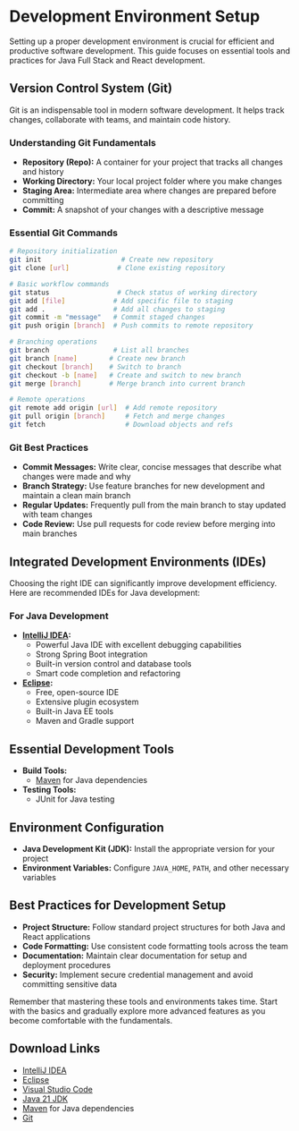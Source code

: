 # Development Environment Setup

Setting up a proper development environment is crucial for efficient and productive software development. This guide focuses on essential tools and practices for Java Full Stack and React development.

## Version Control System (Git)

Git is an indispensable tool in modern software development. It helps track changes, collaborate with teams, and maintain code history.

### Understanding Git Fundamentals

- **Repository (Repo):** A container for your project that tracks all changes and history
- **Working Directory:** Your local project folder where you make changes
- **Staging Area:** Intermediate area where changes are prepared before committing
- **Commit:** A snapshot of your changes with a descriptive message

### Essential Git Commands

```bash
# Repository initialization
git init                    # Create new repository
git clone [url]            # Clone existing repository

# Basic workflow commands
git status                 # Check status of working directory
git add [file]            # Add specific file to staging
git add .                 # Add all changes to staging
git commit -m "message"   # Commit staged changes
git push origin [branch]  # Push commits to remote repository

# Branching operations
git branch                # List all branches
git branch [name]        # Create new branch
git checkout [branch]    # Switch to branch
git checkout -b [name]   # Create and switch to new branch
git merge [branch]       # Merge branch into current branch

# Remote operations
git remote add origin [url]  # Add remote repository
git pull origin [branch]     # Fetch and merge changes
git fetch                    # Download objects and refs
```

### Git Best Practices

- **Commit Messages:** Write clear, concise messages that describe what changes were made and why
- **Branch Strategy:** Use feature branches for new development and maintain a clean main branch
- **Regular Updates:** Frequently pull from the main branch to stay updated with team changes
- **Code Review:** Use pull requests for code review before merging into main branches

## Integrated Development Environments (IDEs)

Choosing the right IDE can significantly improve development efficiency. 
Here are recommended IDEs for Java development:

### For Java Development

- **[IntelliJ IDEA](https://www.jetbrains.com/idea/download):**
    - Powerful Java IDE with excellent debugging capabilities
    - Strong Spring Boot integration
    - Built-in version control and database tools
    - Smart code completion and refactoring
- **[Eclipse](https://www.eclipse.org/downloads):**
    - Free, open-source IDE
    - Extensive plugin ecosystem
    - Built-in Java EE tools
    - Maven and Gradle support

## Essential Development Tools

- **Build Tools:**
  - [Maven](https://maven.apache.org/download.cgi) for Java dependencies
- **Testing Tools:**
    - JUnit for Java testing

## Environment Configuration

- **Java Development Kit (JDK):** Install the appropriate version for your project
- **Environment Variables:** Configure `JAVA_HOME`, `PATH`, and other necessary variables

## Best Practices for Development Setup

- **Project Structure:** Follow standard project structures for both Java and React applications
- **Code Formatting:** Use consistent code formatting tools across the team
- **Documentation:** Maintain clear documentation for setup and deployment procedures
- **Security:** Implement secure credential management and avoid committing sensitive data

Remember that mastering these tools and environments takes time. Start with the basics and gradually explore more advanced features as you become comfortable with the fundamentals.

## Download Links
- [IntelliJ IDEA](https://www.jetbrains.com/idea/download)
- [Eclipse](https://www.eclipse.org/downloads)
- [Visual Studio Code](https://code.visualstudio.com/download)
- [Java 21 JDK](https://www.oracle.com/java/technologies/downloads/#java21)
- [Maven](https://maven.apache.org/download.cgi) for Java dependencies
- [Git](https://git-scm.com/downloads)
